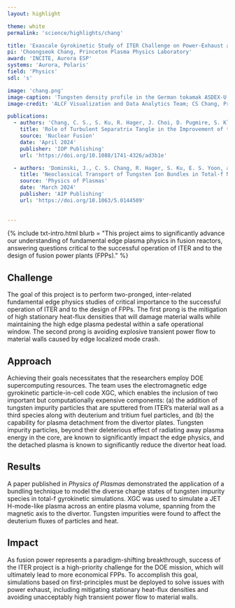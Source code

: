 ```yaml
---
layout: highlight

theme: white
permalink: 'science/highlights/chang'

title: 'Exascale Gyrokinetic Study of ITER Challenge on Power-Exhaust and ELM-Free Edge'
pi: 'Choongseok Chang, Princeton Plasma Physics Laboratory'
award: 'INCITE, Aurora ESP'
systems: 'Aurora, Polaris'
field: 'Physics'
sdl: 's'

image: 'chang.png' 
image-caption: 'Tungsten density profile in the German tokamak ASDEX-U. Like ITER, ASDEX-U uses a tungsten wall, which allows sputtering of tungsten particles into the core plasma.'
image-credit: 'ALCF Visualization and Data Analytics Team; CS Chang, Princeton Plasma Physics Laboratory'

publications:
  - authors: 'Chang, C. S., S. Ku, R. Hager, J. Choi, D. Pugmire, S. Klasky, A. Loarte, and R. A. Pitts'
    title: 'Role of Turbulent Separatrix Tangle in the Improvement of the Integrated Pedestal and Heat Exhaust Issue for Stationary-Operation Tokamak Fusion Reactors'
    source: 'Nuclear Fusion'
    date: 'April 2024'
    publisher: 'IOP Publishing'
    url: 'https://doi.org/10.1088/1741-4326/ad3b1e'

  - authors: 'Dominski, J., C. S. Chang, R. Hager, S. Ku, E. S. Yoon, and V. Parail'
    title: 'Neoclassical Transport of Tungsten Ion Bundles in Total-f Neoclassical Gyrokinetic Simulations of a Whole-Volume JET-Like Plasma'
    source: 'Physics of Plasmas'
    date: 'March 2024'
    publisher: 'AIP Publishing'
    url: 'https://doi.org/10.1063/5.0144509'
    
    
---
```


{% include txt-intro.html 
    blurb = "This project aims to significantly advance our understanding of fundamental edge plasma physics in fusion reactors, answering questions critical to the successful operation of ITER and to the design of fusion power plants (FPPs)."
%}


## Challenge

The goal of this project is to perform two-pronged, inter-related fundamental edge physics studies of critical importance to the successful operation of ITER and to the design of FPPs. The first prong is the mitigation of high stationary heat-flux densities that will damage material walls while maintaining the high edge plasma pedestal within a safe operational window. The second prong is avoiding explosive transient power flow to material walls caused by edge localized mode crash.

## Approach

Achieving their goals necessitates that the researchers employ DOE supercomputing resources. The team uses the electromagnetic edge gyrokinetic particle-in-cell code XGC, which enables the inclusion of two important but computationally expensive components: (a) the addition of tungsten impurity particles that are sputtered from ITER’s material wall as a third species along with deuterium and tritium fuel particles, and (b) the capability for plasma detachment from the divertor plates. Tungsten impurity particles, beyond their deleterious effect of radiating away plasma energy in the core, are known to significantly impact the edge physics, and the detached plasma is known to significantly reduce the divertor heat load.

## Results

A paper published in _Physics of Plasmas_ demonstrated the application of a bundling technique to model the diverse charge states of tungsten impurity species in total-f gyrokinetic simulations. XGC was used to simulate a JET H-mode-like plasma across an entire plasma volume, spanning from the magnetic axis to the divertor. Tungsten impurities were found to affect the deuterium fluxes of particles and heat.

## Impact

As fusion power represents a paradigm-shifting breakthrough, success of the ITER project is a high-priority challenge for the DOE mission, which will ultimately lead to more economical FPPs. To accomplish this goal, simulations based on first-principles must be deployed to solve issues with power exhaust, including mitigating stationary heat-flux densities and avoiding unacceptably high transient power flow to material walls.
